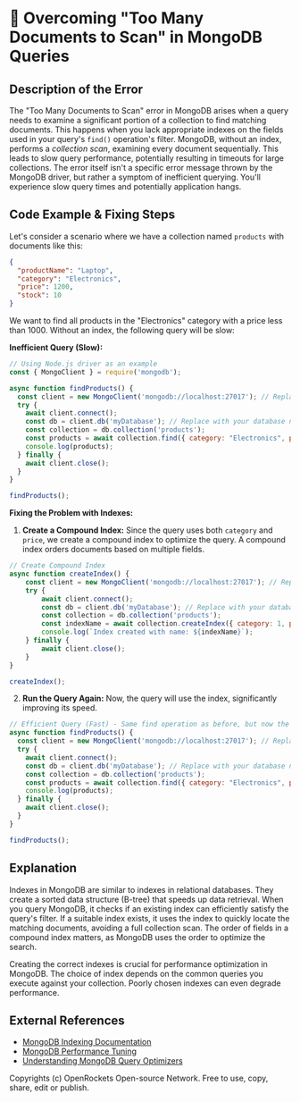 # 🐞 Overcoming "Too Many Documents to Scan" in MongoDB Queries


## Description of the Error

The "Too Many Documents to Scan" error in MongoDB arises when a query needs to examine a significant portion of a collection to find matching documents.  This happens when you lack appropriate indexes on the fields used in your query's `find()` operation's filter. MongoDB, without an index, performs a *collection scan*, examining every document sequentially.  This leads to slow query performance, potentially resulting in timeouts for large collections.  The error itself isn't a specific error message thrown by the MongoDB driver, but rather a symptom of inefficient querying. You'll experience slow query times and potentially application hangs.


## Code Example & Fixing Steps

Let's consider a scenario where we have a collection named `products` with documents like this:

```json
{
  "productName": "Laptop",
  "category": "Electronics",
  "price": 1200,
  "stock": 10
}
```

We want to find all products in the "Electronics" category with a price less than 1000. Without an index, the following query will be slow:


**Inefficient Query (Slow):**

```javascript
// Using Node.js driver as an example
const { MongoClient } = require('mongodb');

async function findProducts() {
  const client = new MongoClient('mongodb://localhost:27017'); // Replace with your connection string
  try {
    await client.connect();
    const db = client.db('myDatabase'); // Replace with your database name
    const collection = db.collection('products');
    const products = await collection.find({ category: "Electronics", price: { $lt: 1000 } }).toArray();
    console.log(products);
  } finally {
    await client.close();
  }
}

findProducts();
```

**Fixing the Problem with Indexes:**

1. **Create a Compound Index:**  Since the query uses both `category` and `price`, we create a compound index to optimize the query.  A compound index orders documents based on multiple fields.

```javascript
// Create Compound Index
async function createIndex() {
    const client = new MongoClient('mongodb://localhost:27017'); // Replace with your connection string
    try {
        await client.connect();
        const db = client.db('myDatabase'); // Replace with your database name
        const collection = db.collection('products');
        const indexName = await collection.createIndex({ category: 1, price: 1 }); // Ascending order for both fields.
        console.log(`Index created with name: ${indexName}`);
    } finally {
        await client.close();
    }
}

createIndex();

```

2. **Run the Query Again:** Now, the query will use the index, significantly improving its speed.

```javascript
// Efficient Query (Fast) - Same find operation as before, but now the index is used.
async function findProducts() {
  const client = new MongoClient('mongodb://localhost:27017'); // Replace with your connection string
  try {
    await client.connect();
    const db = client.db('myDatabase'); // Replace with your database name
    const collection = db.collection('products');
    const products = await collection.find({ category: "Electronics", price: { $lt: 1000 } }).toArray();
    console.log(products);
  } finally {
    await client.close();
  }
}

findProducts();
```

## Explanation

Indexes in MongoDB are similar to indexes in relational databases. They create a sorted data structure (B-tree) that speeds up data retrieval. When you query MongoDB, it checks if an existing index can efficiently satisfy the query's filter. If a suitable index exists, it uses the index to quickly locate the matching documents, avoiding a full collection scan.  The order of fields in a compound index matters, as MongoDB uses the order to optimize the search.

Creating the correct indexes is crucial for performance optimization in MongoDB.  The choice of index depends on the common queries you execute against your collection.  Poorly chosen indexes can even degrade performance.


## External References

* [MongoDB Indexing Documentation](https://www.mongodb.com/docs/manual/indexes/)
* [MongoDB Performance Tuning](https://www.mongodb.com/docs/manual/administration/performance/)
* [Understanding MongoDB Query Optimizers](https://www.mongodb.com/blog/post/understanding-the-mongodb-query-optimizer)


Copyrights (c) OpenRockets Open-source Network. Free to use, copy, share, edit or publish.

